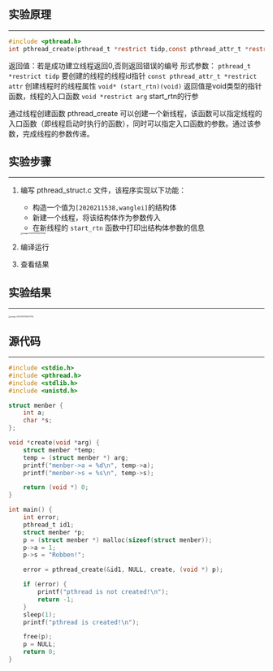 ## 实验原理

----

```c
#include <pthread.h>
int pthread_create(pthread_t *restrict tidp,const pthread_attr_t *restrict attr, void *(*start_rtn)(void),void *restrict arg);
```

返回值：若是成功建立线程返回0,否则返回错误的编号
形式参数：
        `pthread_t *restrict tidp` 要创建的线程的线程id指针
        `const pthread_attr_t *restrict attr` 创建线程时的线程属性
        `void* (start_rtn)(void)` 返回值是void类型的指针函数，线程的入口函数
        `void *restrict arg`  start_rtn的行参



通过线程创建函数 pthread_create 可以创建一个新线程，该函数可以指定线程的入口函数（即线程启动时执行的函数），同时可以指定入口函数的参数。通过该参数，完成线程的参数传递。

## 实验步骤

---

1. 编写 pthread_struct.c 文件，该程序实现以下功能：

   - 构造一个值为`[2020211538,wanglei]`的结构体
   - 新建一个线程，将该结构体作为参数传入
   - 在新线程的 `start_rtn` 函数中打印出结构体参数的信息

   <img src="https://wangleidetuchuang.oss-cn-beijing.aliyuncs.com/img/image-20221210105212564.png" alt="image-20221210105212564" style="zoom:25%;" />

2. 编译运行

3. 查看结果

## 实验结果

----

<img src="https://wangleidetuchuang.oss-cn-beijing.aliyuncs.com/img/image-20221210105221705.png" alt="image-20221210105221705" style="zoom:25%;" />





## 源代码

---

```c
#include <stdio.h>
#include <pthread.h>
#include <stdlib.h>
#include <unistd.h>

struct menber {
    int a;
    char *s;
};

void *create(void *arg) {
    struct menber *temp;
    temp = (struct menber *) arg;
    printf("menber->a = %d\n", temp->a);
    printf("menber->s = %s\n", temp->s);

    return (void *) 0;
}

int main() {
    int error;
    pthread_t id1;
    struct menber *p;
    p = (struct menber *) malloc(sizeof(struct menber));
    p->a = 1;
    p->s = "Robben!";

    error = pthread_create(&id1, NULL, create, (void *) p);

    if (error) {
        printf("pthread is not created!\n");
        return -1;
    }
    sleep(1);
    printf("pthread is created!\n");

    free(p);
    p = NULL;
    return 0;
}
```

